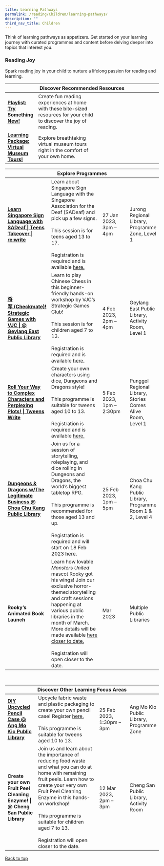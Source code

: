 ```yaml
---
title: Learning Pathways
permalink: /reading/Children/learning-pathways/
description: ""
third_nav_title: Children
---
```

Think of learning pathways as appetizers. Get started on your learning journey with curated programmes and content before delving deeper into topics that interest you.

<h3><b>Reading Joy</b></h3>
Spark reading joy in your child to nurture a lifelong passion for reading and learning.
<div class="horizontal-scroll margin--bottom--lg">
	<table class="generic-table">
		<thead>
			<tr>
				<th colspan="4" class="is-uppercase has-weight-normal">Discover Recommended Resources
				</th>
			</tr>
		</thead>
		<tbody>
			<tr>
				<td style="width: 20%;"><a href="/reading/children/content" target="_blank"><b>Playlist: Try Something New!</b></a>
				</td>
				<td style="width: 40%;">Create fun reading experiences at home with these bite-sized resources for your child to discover the joy of reading.
				</td>
				<td style="width: 20%;"></td>
				<td style="width: 20%;"></td>
			</tr>
			<tr>
				<td style="width: 20%;"><a href="/reading/children/content" target="_blank"><b>Learning Package: Virtual Museum Tours!</b></a>
				</td>
				<td style="width: 40%;">Explore breathtaking virtual museum tours right in the comfort of your own home.
				</td>
				<td style="width: 20%;"></td>
				<td style="width: 20%;"></td>
			</tr>
		</tbody>
	</table>
</div>
<div class="horizontal-scroll margin--bottom--lg">
	<table class="generic-table">
		<thead>
			<tr>
				<th colspan="4" class="is-uppercase has-weight-normal">Explore Programmes</th>
			</tr>
		</thead>
		<tbody>
			<tr>
				<td style="width: 20%;"><a href="https://www.eventbrite.sg/e/learn-singapore-sign-language-with-sadeaf-teens-takeover-rewrite-tickets-503186703977?aff=ebdssbeac" target="_blank"><b>Learn Singapore Sign Language with SADeaf | Teens Takeover | re:write</b></a></td>
				<td style="width: 40%;">Learn about Singapore Sign Language with the Singapore Association for the Deaf (SADeaf) and pick up a few signs.
					<br><br>This session is for teens aged 13 to 17.
					<br><br>Registration is required and is available <a href="https://www.eventbrite.sg/e/learn-singapore-sign-language-with-sadeaf-teens-takeover-rewrite-tickets-503186703977?aff=ebdssbeac">here.</a></td>
				<td style="width: 20%;">27 Jan 2023,<br>3pm – 4pm</td>
				<td style="width: 20%;">Jurong Regional Library, Programme Zone, Level 1</td>
			</tr>
			<tr>
				<td style="width: 20%;"><b><a href="https://www.eventbrite.sg/e/checkmate-strategic-games-with-vjc-geylang-east-public-library-tickets-507036719477?aff=ebdssbdestsearch" target="_blank"><b>将军 (Checkmate)! Strategic Games with VJC | @ Geylang East Public Library</b></a>
					</td>
				<td style="width: 40%;">Learn to play Chinese Chess in this beginner-friendly hands-on workshop by VJC’s Strategic Games Club!
					<br><br>This session is for children aged 7 to 13.
					<br><br>Registration is required and is available <a href="https://www.eventbrite.sg/e/checkmate-strategic-games-with-vjc-geylang-east-public-library-tickets-507036719477?aff=ebdssbdestsearch">here.</a>
				</td>
				<td style="width: 20%;">4 Feb 2023,<br>2pm – 4pm</td>
				<td style="width: 20%;">Geylang East Public Library, Activity Room, Level 1</td>
			</tr>
			<tr>
				<td style="width: 20%;"><a href="https://www.eventbrite.sg/e/roll-your-way-to-complex-characters-and-perplexing-plots-tweens-write-tickets-506940983127?aff=ebdssbeac" target="_blank"><b>Roll Your Way to Complex Characters and Perplexing Plots! | Tweens Write</b></a>
				</td>
				<td style="width: 40%;">Create your own characters using dice, Dungeons and Dragons style!
					<br><br>This programme is suitable for tweens aged 10 to 13.
					<br><br>Registration is required and is available <a href="https://www.eventbrite.sg/e/roll-your-way-to-complex-characters-and-perplexing-plots-tweens-write-tickets-506940983127?aff=ebdssbeac">here.</a>
				</td>
				<td style="width: 20%;">5 Feb 2023,<br>1pm – 2:30pm</td>
				<td style="width: 20%;">Punggol Regional Library, Stories Comes Alive Room, Level 1</td>
			</tr>
			<tr>
				<td style="width: 20%;"><a target="_blank" href="https://www.eventbrite.sg/e/dungeons-dragons-wthe-legitimate-business-choa-chu-kang-public-library-tickets-507034803747?aff=ebdssbdestsearch"><b>Dungeons & Dragons w/The Legitimate Business @ Choa Chu Kang Public Library</b></a>
				</td>
				<td style="width: 40%;">Join us for a session of storytelling, roleplaying, and dice rolling in Dungeons and Dragons, the world’s biggest tabletop RPG.
<br><br>This programme is recommended for those aged 13 and up.
<br><br>Registration is required and will start on 18 Feb 2023 <a href="https://www.eventbrite.sg/e/dungeons-dragons-wthe-legitimate-business-choa-chu-kang-public-library-tickets-507034803747?aff=ebdssbdestsearch ">here.</a>
				</td>
				<td style="width: 20%;">25 Feb 2023,<br>1pm – 5pm</td>
				<td style="width: 20%;">Choa Chu Kang Public Library, Programme Room 1 & 2, Level 4</td>
			</tr>
			<tr>
				<td style="width: 20%;"><b>Rooky’s Animated Book Launch</b>
				</td>
				<td style="width: 40%;">Learn how lovable <i>Monsters United</i> mascot Rooky got his wings! Join our exclusive horror-themed storytelling and craft sessions happening at various public libraries in the month of March. More details will be made available <a href="https://childrenandteens.nlb.gov.sg/services/programmes/monstersunited">here closer to date.</a>
<br><br>Registration will open closer to the date.
				</td>
				<td style="width: 20%;">Mar 2023
				</td>
				<td style="width: 20%;">Multiple Public Libraries</td>
			</tr>
		</tbody>
	</table>
</div>

<div class="horizontal-scroll margin--bottom--lg">
<table class="generic-table">
    <thead>
      <tr>
        <th colspan="4" class="is-uppercase has-weight-normal">Discover Other Learning Focus Areas</th>
      </tr>
    </thead>
    <tbody>
			<tr>
				<td style="width: 20%;"><a target="_blank" href="https://www.eventbrite.sg/e/diy-upcycled-pencil-case-ang-mo-kio-public-library-tickets-519423157647?aff=ebdssbdestsearch"><b>DIY Upcycled Pencil Case @ Ang Mo Kio Public Library</b></a></td>
				<td style="width: 40%;">Upcycle fabric waste and plastic packaging to create your own pencil case! Register <a href="https://www.eventbrite.sg/e/diy-upcycled-pencil-case-ang-mo-kio-public-library-tickets-519423157647?aff=ebdssbdestsearch">here.</a>
<br><br>This programme is suitable for tweens aged 10 to 13.
				</td>
				<td style="width: 20%;">25 Feb 2023,<br>1:30pm – 3pm</td>
				<td style="width: 20%;">Ang Mo Kio Public Library, Programme Zone</td>
			</tr>
			<tr>
				<td style="width: 20%;"><b>Create your own Fruit Peel Cleaning Enzyme! | @ Cheng San Public Library</b>
				</td>
				<td style="width: 40%;">Join us and learn about the importance of reducing food waste and what you can do at home with remaining fruit peels. Learn how to create your very own Fruit Peel Cleaning Enzyme in this hands-on workshop!
<br><br>This programme is suitable for children aged 7 to 13.
<br><br>Registration will open closer to the date.
				</td>
        <td style="width: 20%;">12 Mar 2023,<br>2pm – 3pm</td>
        <td style="width: 20%;">Cheng San Public Library, Activity Room</td>
			</tr>
	</tbody>
	</table>
</div>
<p class="has-text-right margin--top--xl"><a href="#main-content">Back to top</a></p>
